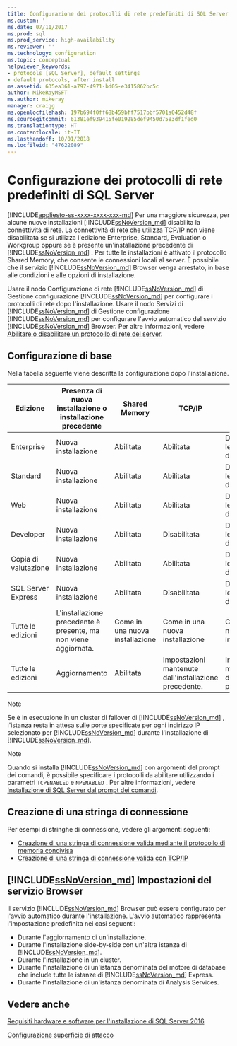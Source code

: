 ```yaml
---
title: Configurazione dei protocolli di rete predefiniti di SQL Server | Microsoft Docs
ms.custom: ''
ms.date: 07/11/2017
ms.prod: sql
ms.prod_service: high-availability
ms.reviewer: ''
ms.technology: configuration
ms.topic: conceptual
helpviewer_keywords:
- protocols [SQL Server], default settings
- default protocols, after install
ms.assetid: 635ea361-a797-4971-bd05-e3415862bc5c
author: MikeRayMSFT
ms.author: mikeray
manager: craigg
ms.openlocfilehash: 197b694f0ff68b459bff7517bbf5701a0452d48f
ms.sourcegitcommit: 61381ef939415fe019285def9450d7583df1fed0
ms.translationtype: HT
ms.contentlocale: it-IT
ms.lasthandoff: 10/01/2018
ms.locfileid: "47622089"
---
```

# <a name="default-sql-server-network-protocol-configuration"></a>Configurazione dei protocolli di rete predefiniti di SQL Server
[!INCLUDE[appliesto-ss-xxxx-xxxx-xxx-md](../../includes/appliesto-ss-xxxx-xxxx-xxx-md.md)]
Per una maggiore sicurezza, per alcune nuove installazioni [!INCLUDE[ssNoVersion_md](../../includes/ssnoversion-md.md)] disabilita la connettività di rete. La connettività di rete che utilizza TCP/IP non viene disabilitata se si utilizza l'edizione Enterprise, Standard, Evaluation o Workgroup oppure se è presente un'installazione precedente di [!INCLUDE[ssNoVersion_md](../../includes/ssnoversion-md.md)] . Per tutte le installazioni è attivato il protocollo Shared Memory, che consente le connessioni locali al server. È possibile che il servizio [!INCLUDE[ssNoVersion_md](../../includes/ssnoversion-md.md)] Browser venga arrestato, in base alle condizioni e alle opzioni di installazione.

Usare il nodo Configurazione di rete [!INCLUDE[ssNoVersion_md](../../includes/ssnoversion-md.md)] di Gestione configurazione [!INCLUDE[ssNoVersion_md](../../includes/ssnoversion-md.md)] per configurare i protocolli di rete dopo l'installazione. Usare il nodo Servizi di [!INCLUDE[ssNoVersion_md](../../includes/ssnoversion-md.md)] di Gestione configurazione [!INCLUDE[ssNoVersion_md](../../includes/ssnoversion-md.md)] per configurare l'avvio automatico del servizio [!INCLUDE[ssNoVersion_md](../../includes/ssnoversion-md.md)] Browser. Per altre informazioni, vedere [Abilitare o disabilitare un protocollo di rete del server](../../database-engine/configure-windows/enable-or-disable-a-server-network-protocol.md).


## <a name="default-configuration"></a>Configurazione di base

Nella tabella seguente viene descritta la configurazione dopo l'installazione.

Edizione | Presenza di nuova installazione o installazione precedente | Shared Memory | TCP/IP    | Named Pipes
| -------- | -- | -- | -- | --  |  
Enterprise  | Nuova installazione  | Abilitata   | Abilitata   | Disabilitate per le connessioni di rete.
Standard    | Nuova installazione  | Abilitata   | Abilitata   | Disabilitate per le connessioni di rete.
Web | Nuova installazione  | Abilitata   | Abilitata   | Disabilitate per le connessioni di rete.
Developer   | Nuova installazione  | Abilitata   | Disabilitata  | Disabilitate per le connessioni di rete.
Copia di valutazione  | Nuova installazione  | Abilitata   | Abilitata   | Disabilitate per le connessioni di rete.
SQL Server Express  | Nuova installazione  | Abilitata   | Disabilitata  | Disabilitate per le connessioni di rete.
Tutte le edizioni    | L'installazione precedente è presente, ma non viene aggiornata.   | Come in una nuova installazione  | Come in una nuova installazione  | Come in una nuova installazione
Tutte le edizioni    | Aggiornamento   | Abilitata   | Impostazioni mantenute dall'installazione precedente.    | Impostazioni mantenute dall'installazione precedente.


>[!NOTE]
> Se è in esecuzione in un cluster di failover di [!INCLUDE[ssNoVersion_md](../../includes/ssnoversion-md.md)] , l'istanza resta in attesa sulle porte specificate per ogni indirizzo IP selezionato per [!INCLUDE[ssNoVersion_md](../../includes/ssnoversion-md.md)] durante l'installazione di [!INCLUDE[ssNoVersion_md](../../includes/ssnoversion-md.md)].
 
>[!NOTE]
> Quando si installa [!INCLUDE[ssNoVersion_md](../../includes/ssnoversion-md.md)] con argomenti del prompt dei comandi, è possibile specificare i protocolli da abilitare utilizzando i parametri `TCPENABLED` e `NPENABLED` . Per altre informazioni, vedere [Installazione di SQL Server dal prompt dei comandi](../../database-engine/install-windows/install-sql-server-2016-from-the-command-prompt.md).

## <a name="creating-a-connection-string"></a>Creazione di una stringa di connessione

Per esempi di stringhe di connessione, vedere gli argomenti seguenti:
* [Creazione di una stringa di connessione valida mediante il protocollo di memoria condivisa](../../tools/configuration-manager/creating-a-valid-connection-string-using-shared-memory-protocol.md)
* [Creazione di una stringa di connessione valida con TCP/IP](../../tools/configuration-manager/creating-a-valid-connection-string-using-tcp-ip.md)



## <a name="includessnoversionmdincludesssnoversion-mdmd-browser-settings"></a>[!INCLUDE[ssNoVersion_md](../../includes/ssnoversion-md.md)] Impostazioni del servizio Browser

Il servizio [!INCLUDE[ssNoVersion_md](../../includes/ssnoversion-md.md)] Browser può essere configurato per l'avvio automatico durante l'installazione. L'avvio automatico rappresenta l'impostazione predefinita nei casi seguenti:

* Durante l'aggiornamento di un'installazione.
* Durante l'installazione side-by-side con un'altra istanza di [!INCLUDE[ssNoVersion_md](../../includes/ssnoversion-md.md)].
* Durante l'installazione in un cluster.
* Durante l'installazione di un'istanza denominata del motore di database che include tutte le istanze di [!INCLUDE[ssNoVersion_md](../../includes/ssnoversion-md.md)] Express.
* Durante l'installazione di un'istanza denominata di Analysis Services.

## <a name="see-also"></a>Vedere anche

[Requisiti hardware e software per l'installazione di SQL Server 2016](../../sql-server/install/hardware-and-software-requirements-for-installing-sql-server.md)

[Configurazione superficie di attacco](../../relational-databases/security/surface-area-configuration.md)  



